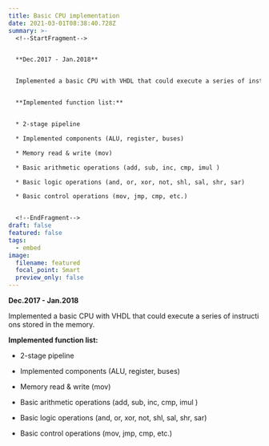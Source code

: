 ```yaml
---
title: Basic CPU implementation
date: 2021-03-01T08:38:40.728Z
summary: >-
  <!--StartFragment-->


  **Dec.2017 - Jan.2018**


  Implemented a basic CPU with VHDL that could execute a series of instructions stored in the memory.


  **Implemented function list:**


  * 2-stage pipeline

  * Implemented components (ALU, register, buses)

  * Memory read & write (mov)

  * Basic arithmetic operations (add, sub, inc, cmp, imul )

  * Basic logic operations (and, or, xor, not, shl, sal, shr, sar)

  * Basic control operations (mov, jmp, cmp, etc.)


  <!--EndFragment-->
draft: false
featured: false
tags:
  - embed
image:
  filename: featured
  focal_point: Smart
  preview_only: false
---
```


  **Dec.2017 - Jan.2018**


  Implemented a basic CPU with VHDL that could execute a series of instructions stored in the memory.


  **Implemented function list:**


  * 2-stage pipeline

  * Implemented components (ALU, register, buses)

  * Memory read & write (mov)

  * Basic arithmetic operations (add, sub, inc, cmp, imul )

  * Basic logic operations (and, or, xor, not, shl, sal, shr, sar)

  * Basic control operations (mov, jmp, cmp, etc.)
